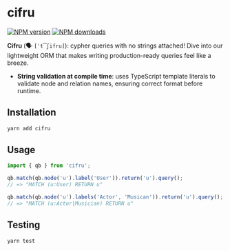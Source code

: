 # cifru

[![NPM version](https://img.shields.io/npm/v/cifru.svg?style=flat)](https://www.npmjs.com/package/cifru)
[![NPM downloads](https://img.shields.io/npm/dm/cifru.svg?style=flat)](https://www.npmjs.com/package/cifru)

**Cifru** (🗣 `[ˈt͡ʃifru]`): cypher queries with no strings attached! Dive into our lightweight ORM that makes writing production-ready queries feel like a breeze.

- **String validation at compile time**: uses TypeScript template literals to validate node and relation names, ensuring correct format before runtime.

## Installation

```bash
yarn add cifru
```

## Usage

```ts
import { qb } from 'cifru';

qb.match(qb.node('u').label('User')).return('u').query();
// => "MATCH (u:User) RETURN u"

qb.match(qb.node('u').labels('Actor', 'Musican')).return('u').query();
// => "MATCH (u:Actor|Musician) RETURN u"
```

## Testing

```bash
yarn test
```
